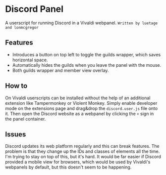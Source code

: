 # Discord Panel

A userscript for running Discord in a Vivaldi webpanel.
`Written by luetage and lonmcgregor`

## Features

* Introduces a button on top left to toggle the guilds wrapper, which saves horizontal space.
* Automatically hides the guilds when you leave the panel with the mouse.
* Both guilds wrapper and member view overlay.

## How to

On Vivaldi userscripts can be installed without the help of an additional extension like Tampermonkey or Violent Monkey. Simply enable developer mode on the extensions page and drag&drop the `discord.user.js` file onto it. Then open the Discord website as a webpanel by clicking the `+` sign in the panel container.

## Issues

Discord updates its web platform regularly and this can break features. The problem is that they change up the IDs and classes of elements all the time. I'm trying to stay on top of this, but it's hard. It would be far easier if Discord provided a mobile view for browsers, which would be used by Vivaldi's webpanels by default, but this doesn't seem to be happening.
